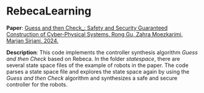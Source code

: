 # RebecaLearning
**Paper**: [Guess and then Check_: Safety and Security Guaranteed Construction of Cyber-Physical Systems. Rong Gu, Zahra Moezkarimi, Marjan Sirjani. 2024.](https://www.es.mdu.se/publications/6877-Guess_and_then_Check__Safety_and_Security_Guaranteed_Construction_of_Cyber_Physical_Systems)

**Description**: This code implements the controller synthesis algorithm _Guess and then Check_ based on Rebeca. In the folder _statespace_, there are several state space files of the example of robots in the paper. The code parses a state space file and explores the state space again by using the _Guess and then Check_ algorithm and synthesizes a safe and secure controller for the robots.

